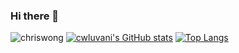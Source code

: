 ### Hi there 👋

<!--
**cwluvani/cwluvani** is a ✨ _special_ ✨ repository because its `README.md` (this file) appears on your GitHub profile.

Here are some ideas to get you started:

- 🔭 I’m currently working on ...
- 🌱 I’m currently learning ...
- 👯 I’m looking to collaborate on ...
- 🤔 I’m looking for help with ...
- 💬 Ask me about ...
- 📫 How to reach me: ...
- 😄 Pronouns: ...
- ⚡ Fun fact: ...
-->

![chriswong](https://metrics.lecoq.io/cwluvani?template=classic&config.timezone=Asia%2FShanghai)
[![cwluvani's GitHub stats](https://github-readme-stats.vercel.app/api?username=cwluvani&count_private=true&show_icons=true&theme=onedark)](https://github.com/cwluvani/github-readme-stats)
[![Top Langs](https://github-readme-stats.vercel.app/api/top-langs/?username=cwluvani&layout=compact)](https://github.com/cwluvani/github-readme-stats)

